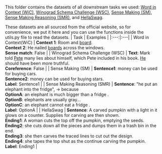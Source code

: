 This folder contains the datasets of all downstream tasks we used: [Word in Context (WiC)](https://pilehvar.github.io/wic/), [Winograd Schema Challenge (WSC)](https://cs.nyu.edu/˜davise/papers/WinogradSchemas/WS.html), [Sense Making (SM), Sense Making Reasoning (SMR)](https://github.com/wangcunxiang/SemEval2020-Task4-Commonsense-Validation-and-Explanation), and [HellaSwag](https://rowanzellers.com/hellaswag/).


These datasets are all sourced from the official website, so for convenience, we put it here and you can use the functions inside the utils.py file to read the datasets.
| Task | Examples |
|:---:|:---|
| Word in Context(WiC) | **Context 1**: Room and <u>board</u>. <br> **Context 2**: He nailed <u>boards</u> across the windows. <br> **Sense match**: False |
| Winograd Schema Challenge (WSC) | **Text**: Mark told <u>Pete</u> many lies about himself, which Pete included in his book. <u>He</u> should have been more truthful.  <br>**Coreference**: False |
| Sense Making (SM) | **Sentence1**: money can be used for buying cars.  <br>**Sentence2**: money can be used for buying stars.  <br>**Label**: Sentence1 |
| Sense Making Reasoning (SMR) | **Sentence**: "he put an elephant into the fridge", -> because  <br>**OptionA**: an elephant is much bigger than a fridge .  <br>**OptionB**: elephants are usually gray...  <br>**OptionC**: an elephant cannot eat a fridge .  <br>**Label**: OptionA |
| HellaSwag | **Sentence**: A carved pumpkin with a light in it glows on a counter. Supplies for carving are then shown.  <br>**Ending1**: A woman cuts the top off the pumpkin, emptying the seeds.  <br>**Ending2**: she cuts down all the pieces and dumps them in a trash bin in the end.  <br>**Ending3**: she then carves the traced lines to cut out the design.  <br>**Ending4**: she tapes the top shut as the continue carving the pumpkin. <br>**Label**: Ending1 |